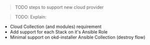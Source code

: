 > TODO steps to support new cloud provider

> TODO: Explain:

- Cloud Collection (and modules) requirement
- Add support for each Stack on it's Ansible Role
- Minimal support on okd-installer Ansible Collection (destroy flow)
